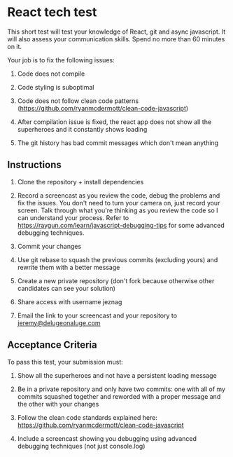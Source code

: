 # React tech test

This short test will test your knowledge of React, git and async javascript. It will also assess your communication skills. Spend no more than 60 minutes on it.

Your job is to fix the following issues:

1. Code does not compile

2. Code styling is suboptimal

3. Code does not follow clean code patterns (https://github.com/ryanmcdermott/clean-code-javascript)

4. After compilation issue is fixed, the react app does not show all the superheroes and it constantly shows loading

5. The git history has bad commit messages which don't mean anything

## Instructions

1. Clone the repository + install dependencies

2. Record a screencast as you review the code, debug the problems and fix the issues. You don't need to turn your camera on, just record your screen. Talk through what you're thinking as you review the code so I can understand your process. Refer to https://raygun.com/learn/javascript-debugging-tips for some advanced debugging techniques.

3. Commit your changes

4. Use git rebase to squash the previous commits (excluding yours) and rewrite them with a better message

5. Create a new private repository (don't fork because otherwise other candidates can see your solution)

6. Share access with username jeznag

7. Email the link to your screencast and your repository to jeremy@delugeonaluge.com

## Acceptance Criteria

To pass this test, your submission must:

1. Show all the superheroes and not have a persistent loading message

2. Be in a private repository and only have two commits: one with all of my commits squashed together and reworded with a proper message and the other with your changes

3. Follow the clean code standards explained here: https://github.com/ryanmcdermott/clean-code-javascript

4. Include a screencast showing you debugging using advanced debugging techniques (not just console.log)
